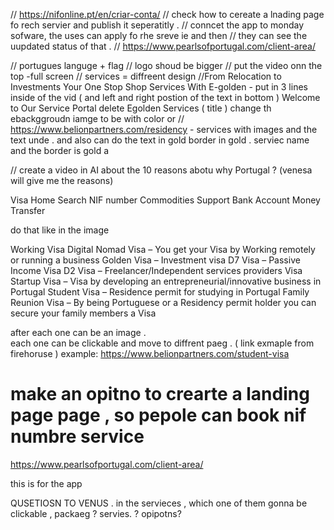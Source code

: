 // https://nifonline.pt/en/criar-conta/
// check how to cereate a lnading page fo rech servier and publish it seperatitly .
// conncet the app to monday sofware, the uses can apply fo rhe sreve ie and then
// they can see the uupdated status of that .
// https://www.pearlsofportugal.com/client-area/

// portugues languge + flag
// logo shoud be bigger
// put the video onn the top -full screen
// services = diffreent design
//From Relocation to Investments Your One Stop Shop Services With E-golden - put in 3 lines inside of the vid ( and left and right postion of the text in bottom )
Welcome to Our Service Portal delete
Egolden Services ( title )
change th ebackggroudn iamge to be with color or
// https://www.belionpartners.com/residency - services with images and the text unde .
and also can do the text in gold border in gold .
serviec name and the border is gold a

// create a video in AI about the 10 reasons abotu why Portugal ? (venesa will give me the reasons)

Visa
Home Search
NIF number
Commodities Support
Bank Account
Money Transfer

do that like in the image

Working Visa
Digital Nomad Visa – You get your Visa by Working remotely or running a business
Golden Visa – Investment visa
D7 Visa – Passive Income Visa
D2 Visa – Freelancer/Independent services providers Visa
Startup Visa – Visa by developing an entrepreneurial/innovative business in Portugal
Student Visa – Residence permit for studying in Portugal
Family Reunion Visa – By being Portuguese or a Residency permit holder you can secure your family members a Visa

after each one can be an image .  
each one can be clickable and move to diffrent paeg . ( link exmaple from firehoruse )
example: https://www.belionpartners.com/student-visa

# make an opitno to crearte a landing page page , so pepole can book nif numbre service

https://www.pearlsofportugal.com/client-area/

this is for the app



<!-- this is the best good one , bceause need to know if there will be seperation of the ser -->
QUSETIOSN TO VENUS .
in the servieces , which one of them gonna be clickable ,
packaeg ? servies. ? opipotns?
